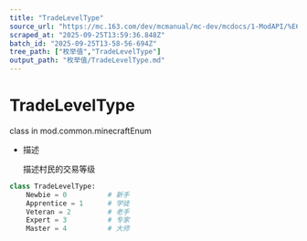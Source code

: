 ```yaml
---
title: "TradeLevelType"
source_url: "https://mc.163.com/dev/mcmanual/mc-dev/mcdocs/1-ModAPI/%E6%9E%9A%E4%B8%BE%E5%80%BC/TradeLevelType.html"
scraped_at: "2025-09-25T13:59:36.848Z"
batch_id: "2025-09-25T13-58-56-694Z"
tree_path: ["枚举值","TradeLevelType"]
output_path: "枚举值/TradeLevelType.md"
---
```


#  TradeLevelType

class in mod.common.minecraftEnum

*   描述
    
    描述村民的交易等级
    

```python
class TradeLevelType:
	Newbie = 0  		# 新手
	Apprentice = 1  	# 学徒
	Veteran = 2  		# 老手
	Expert = 3  		# 专家
	Master = 4 			# 大师


```